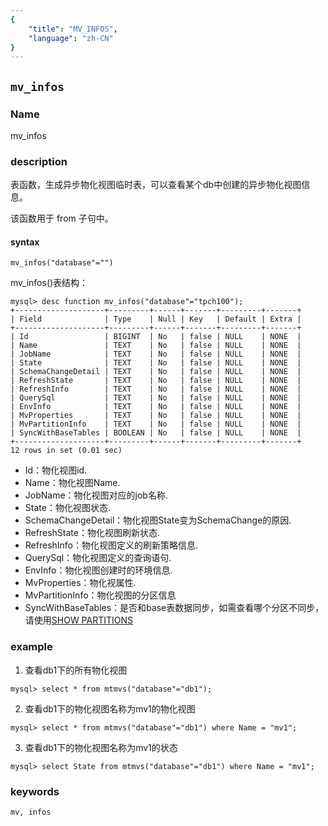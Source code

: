 ```yaml
---
{
    "title": "MV_INFOS",
    "language": "zh-CN"
}
---
```


<!--
Licensed to the Apache Software Foundation (ASF) under one
or more contributor license agreements.  See the NOTICE file
distributed with this work for additional information
regarding copyright ownership.  The ASF licenses this file
to you under the Apache License, Version 2.0 (the
"License"); you may not use this file except in compliance
with the License.  You may obtain a copy of the License at

  http://www.apache.org/licenses/LICENSE-2.0

Unless required by applicable law or agreed to in writing,
software distributed under the License is distributed on an
"AS IS" BASIS, WITHOUT WARRANTIES OR CONDITIONS OF ANY
KIND, either express or implied.  See the License for the
specific language governing permissions and limitations
under the License.
-->

## `mv_infos`

### Name

mv_infos

### description

表函数，生成异步物化视图临时表，可以查看某个db中创建的异步物化视图信息。

该函数用于 from 子句中。

#### syntax

`mv_infos("database"="")`

mv_infos()表结构：
```
mysql> desc function mv_infos("database"="tpch100");
+--------------------+---------+------+-------+---------+-------+
| Field              | Type    | Null | Key   | Default | Extra |
+--------------------+---------+------+-------+---------+-------+
| Id                 | BIGINT  | No   | false | NULL    | NONE  |
| Name               | TEXT    | No   | false | NULL    | NONE  |
| JobName            | TEXT    | No   | false | NULL    | NONE  |
| State              | TEXT    | No   | false | NULL    | NONE  |
| SchemaChangeDetail | TEXT    | No   | false | NULL    | NONE  |
| RefreshState       | TEXT    | No   | false | NULL    | NONE  |
| RefreshInfo        | TEXT    | No   | false | NULL    | NONE  |
| QuerySql           | TEXT    | No   | false | NULL    | NONE  |
| EnvInfo            | TEXT    | No   | false | NULL    | NONE  |
| MvProperties       | TEXT    | No   | false | NULL    | NONE  |
| MvPartitionInfo    | TEXT    | No   | false | NULL    | NONE  |
| SyncWithBaseTables | BOOLEAN | No   | false | NULL    | NONE  |
+--------------------+---------+------+-------+---------+-------+
12 rows in set (0.01 sec)
```

* Id：物化视图id.
* Name：物化视图Name.
* JobName：物化视图对应的job名称.
* State：物化视图状态.
* SchemaChangeDetail：物化视图State变为SchemaChange的原因.
* RefreshState：物化视图刷新状态.
* RefreshInfo：物化视图定义的刷新策略信息.
* QuerySql：物化视图定义的查询语句.
* EnvInfo：物化视图创建时的环境信息.
* MvProperties：物化视属性.
* MvPartitionInfo：物化视图的分区信息
* SyncWithBaseTables：是否和base表数据同步，如需查看哪个分区不同步，请使用[SHOW PARTITIONS](../sql-reference/Show-Statements/SHOW-PARTITIONS.md)

### example

1. 查看db1下的所有物化视图

```
mysql> select * from mtmvs("database"="db1");
```

2. 查看db1下的物化视图名称为mv1的物化视图

```
mysql> select * from mtmvs("database"="db1") where Name = "mv1";
```

3. 查看db1下的物化视图名称为mv1的状态

```
mysql> select State from mtmvs("database"="db1") where Name = "mv1";
```

### keywords

    mv, infos

